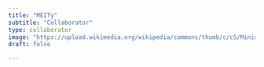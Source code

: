 ```yaml
---
title: "MEITy"
subtitle: "Collaborator"
type: collaborator
image: "https://upload.wikimedia.org/wikipedia/commons/thumb/c/c5/Ministry_of_Electronics_and_Information_Technology.svg/1920px-Ministry_of_Electronics_and_Information_Technology.svg.png"
draft: false

---
```


